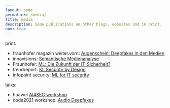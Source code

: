 ```yaml
---
layout: page
permalink: /media/
title: media
description: Some publications on other blogs, websites and in print.
nav: true
---
```


print:
- fraunhofer magazin weiter.vorn: <a href="https://www.archiv.fraunhofer.de/fraunhofer-magazin_2_2021/#39">Augenschein: Deepfakes in den Medien</a>
- innovisions: <a href="https://www.fraunhofer-innovisions.de/semantische-medienanalyse/gelesen-und-verstanden/"> Semantische Medienanalyse </a>
- Fraunhofer: <a href="https://www.aisec.fraunhofer.de/de/presse-und-veranstaltungen/presse/pressemitteilungen/2020/kuenstliche-intelligenz.html"> ML: Die Zukunft der IT-Sicherheit? </a>
- trendreport: <a href="https://www.trendreport.de/ki-security-by-design/"> KI: Security by Design </a>
- infopoint security: <a href="https://www.infopoint-security.de/ki-als-cybersecurity-mitarbeiter-maschinelles-lernen-fuer-mehr-sicherheit/a19233/"> ML for IT security </a>

talks:
- huawei <a href="https://ai4sec.net/IW2021/"> AI4SEC workshop </a>
- code2021 workshop: <a href="https://www.unibw.de/code-events/workshops"> Audio Deepfakes</a>
